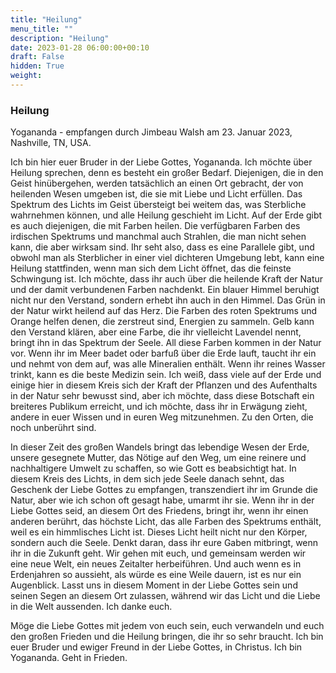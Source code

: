 ```yaml
---
title: "Heilung"
menu_title: ""
description: "Heilung"
date: 2023-01-28 06:00:00+00:10
draft: False
hidden: True
weight:
---
```

### Heilung

Yogananda - empfangen durch Jimbeau Walsh am 23. Januar 2023, Nashville, TN, USA.

Ich bin hier euer Bruder in der Liebe Gottes, Yogananda. Ich möchte über Heilung sprechen, denn es besteht ein großer Bedarf. Diejenigen, die in den Geist hinübergehen, werden tatsächlich an einen Ort gebracht, der von heilenden Wesen umgeben ist, die sie mit Liebe und Licht erfüllen. Das Spektrum des Lichts im Geist übersteigt bei weitem das, was Sterbliche wahrnehmen können, und alle Heilung geschieht im Licht. Auf der Erde gibt es auch diejenigen, die mit Farben heilen. Die verfügbaren Farben des irdischen Spektrums und manchmal auch Strahlen, die man nicht sehen kann, die aber wirksam sind. Ihr seht also, dass es eine Parallele gibt, und obwohl man als Sterblicher in einer viel dichteren Umgebung lebt, kann eine Heilung stattfinden, wenn man sich dem Licht öffnet, das die feinste Schwingung ist. Ich möchte, dass ihr auch über die heilende Kraft der Natur und der damit verbundenen Farben nachdenkt. Ein blauer Himmel beruhigt nicht nur den Verstand, sondern erhebt ihn auch in den Himmel. Das Grün in der Natur wirkt heilend auf das Herz. Die Farben des roten Spektrums und Orange helfen denen, die zerstreut sind, Energien zu sammeln. Gelb kann den Verstand klären, aber eine Farbe, die ihr vielleicht Lavendel nennt, bringt ihn in das Spektrum der Seele. All diese Farben kommen in der Natur vor. Wenn ihr im Meer badet oder barfuß über die Erde lauft, taucht ihr ein und nehmt von dem auf, was alle Mineralien enthält. Wenn ihr reines Wasser trinkt, kann es die beste Medizin sein. Ich weiß, dass viele auf der Erde und einige hier in diesem Kreis sich der Kraft der Pflanzen und des Aufenthalts in der Natur sehr bewusst sind, aber ich möchte, dass diese Botschaft ein breiteres Publikum erreicht, und ich möchte, dass ihr in Erwägung zieht, andere in euer Wissen und in euren Weg mitzunehmen. Zu den Orten, die noch unberührt sind.

In dieser Zeit des großen Wandels bringt das lebendige Wesen der Erde, unsere gesegnete Mutter, das Nötige auf den Weg, um eine reinere und nachhaltigere Umwelt zu schaffen, so wie Gott es beabsichtigt hat. In diesem Kreis des Lichts, in dem sich jede Seele danach sehnt, das Geschenk der Liebe Gottes zu empfangen, transzendiert ihr im Grunde die Natur, aber wie ich schon oft gesagt habe, umarmt ihr sie. Wenn ihr in der Liebe Gottes seid, an diesem Ort des Friedens, bringt ihr, wenn ihr einen anderen berührt, das höchste Licht, das alle Farben des Spektrums enthält, weil es ein himmlisches Licht ist. Dieses Licht heilt nicht nur den Körper, sondern auch die Seele. Denkt daran, dass ihr eure Gaben mitbringt, wenn ihr in die Zukunft geht. Wir gehen mit euch, und gemeinsam werden wir eine neue Welt, ein neues Zeitalter herbeiführen. Und auch wenn es in Erdenjahren so aussieht, als würde es eine Weile dauern, ist es nur ein Augenblick. Lasst uns in diesem Moment in der Liebe Gottes sein und seinen Segen an diesem Ort zulassen, während wir das Licht und die Liebe in die Welt aussenden. Ich danke euch.

Möge die Liebe Gottes mit jedem von euch sein, euch verwandeln und euch den großen Frieden und die Heilung bringen, die ihr so sehr braucht. Ich bin euer Bruder und ewiger Freund in der Liebe Gottes, in Christus. Ich bin Yogananda. Geht in Frieden.
